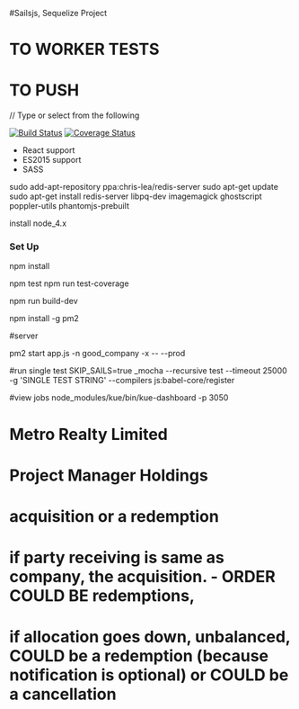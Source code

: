 #Sailsjs, Sequelize Project

# TO WORKER TESTS


# TO PUSH


// Type or select from the following


[![Build Status](https://travis-ci.org/joshgagnon/good-company.svg)](https://travis-ci.org/joshgagnon/good-company)
[![Coverage Status](https://coveralls.io/repos/github/joshgagnon/good-company/badge.svg?branch=master)](https://coveralls.io/github/joshgagnon/good-company?branch=master)

* React support
* ES2015 support
* SASS


sudo add-apt-repository ppa:chris-lea/redis-server
sudo apt-get update
sudo apt-get install redis-server libpq-dev imagemagick ghostscript poppler-utils phantomjs-prebuilt



install node_4.x


### Set Up
npm install

npm test
npm run test-coverage

npm run build-dev


npm install -g pm2



#server

pm2 start app.js -n good_company -x -- --prod


#run single test
SKIP_SAILS=true _mocha --recursive test  --timeout 25000 -g 'SINGLE TEST STRING' --compilers js:babel-core/register

#view jobs
node_modules/kue/bin/kue-dashboard -p 3050




# Metro Realty Limited
# Project Manager Holdings






# acquisition or a redemption




# if party receiving is same as company, the acquisition.    - ORDER COULD BE redemptions,

# if allocation goes down, unbalanced, COULD be a redemption (because notification is optional) or COULD be a cancellation